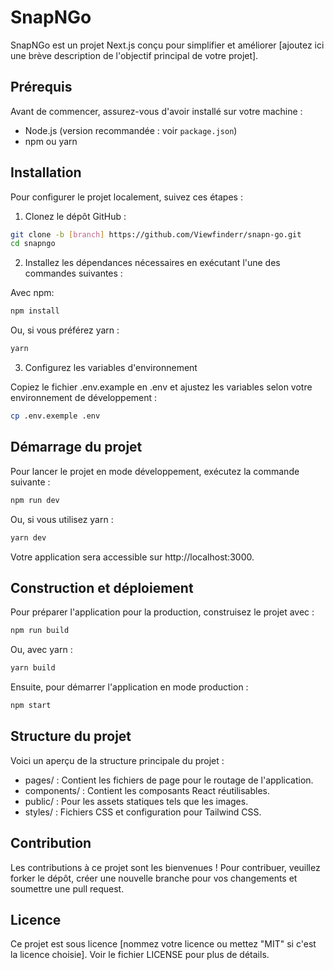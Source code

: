 # SnapNGo

SnapNGo est un projet Next.js conçu pour simplifier et améliorer [ajoutez ici une brève description de l'objectif principal de votre projet].

## Prérequis

Avant de commencer, assurez-vous d'avoir installé sur votre machine :

- Node.js (version recommandée : voir `package.json`)
- npm ou yarn

## Installation

Pour configurer le projet localement, suivez ces étapes :

1. Clonez le dépôt GitHub :

```bash
git clone -b [branch] https://github.com/Viewfinderr/snapn-go.git
cd snapngo
```

2. Installez les dépendances nécessaires en exécutant l'une des commandes suivantes :

Avec npm:

```bash
npm install
```

Ou, si vous préférez yarn :

```bash
yarn
```

3. Configurez les variables d'environnement

Copiez le fichier .env.example en .env et ajustez les variables selon votre environnement de développement :

```bash
cp .env.exemple .env
```

## Démarrage du projet

Pour lancer le projet en mode développement, exécutez la commande suivante :

```bash
npm run dev
```

Ou, si vous utilisez yarn :

```bash
yarn dev
```

Votre application sera accessible sur http://localhost:3000.

## Construction et déploiement

Pour préparer l'application pour la production, construisez le projet avec :

```bash
npm run build
```

Ou, avec yarn :

```bash
yarn build
```

Ensuite, pour démarrer l'application en mode production :

```bash
npm start
```

## Structure du projet

Voici un aperçu de la structure principale du projet :

- pages/ : Contient les fichiers de page pour le routage de l'application.
- components/ : Contient les composants React réutilisables.
- public/ : Pour les assets statiques tels que les images.
- styles/ : Fichiers CSS et configuration pour Tailwind CSS.

## Contribution

Les contributions à ce projet sont les bienvenues ! Pour contribuer, veuillez forker le dépôt, créer une nouvelle branche pour vos changements et soumettre une pull request.

## Licence

Ce projet est sous licence [nommez votre licence ou mettez "MIT" si c'est la licence choisie]. Voir le fichier LICENSE pour plus de détails.
